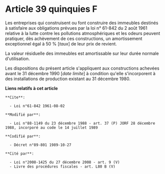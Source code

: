 # Article 39 quinquies F

Les entreprises qui construisent ou font construire des immeubles destinés à satisfaire aux obligations prévues par la loi n°
61-842 du 2 août 1961 relative à la lutte contre les pollutions atmosphériques et les odeurs peuvent pratiquer, dès
achèvement de ces constructions, un amortissement exceptionnel égal à 50 % [*taux*] de leur prix de revient.

La valeur résiduelle des immeubles est amortissable sur leur durée normale d'utilisation.

Les dispositions du présent article s'appliquent aux constructions achevées avant le 31 décembre 1990 [*date limite*] à
condition qu'elle s'incorporent à des installations de production existant au 31 décembre 1980.

**Liens relatifs à cet article**

	**Cite**:

	  - Loi n°61-842 1961-08-02

	**Modifié par**:

	  - Loi n°88-1149 du 23 décembre 1988 - art. 37 (P) JORF 28 décembre 1988, incorporé au code le 14 juillet 1989

	**Codifié par**:

	  - Décret n°89-801 1989-10-27

	**Cité par**:

	  - Loi n°2008-1425 du 27 décembre 2008 - art. 9 (V)
	  - Livre des procédures fiscales - art. L80 B (V)
